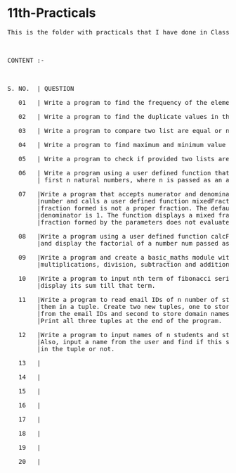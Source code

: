 # 11th-Practicals
<pre>This is the folder with practicals that I have done in Class 11.
<br/><br/>
CONTENT :-
<br/><br/>
S. NO.  | QUESTION <br/>
   01   | Write a program to find the frequency of the element of the list.<br/>
   02   | Write a program to find the duplicate values in the list.<br/>
   03   | Write a program to compare two list are equal or not.<br/>
   04   | Write a program to find maximum and minimum value from a number list.<br/>
   05   | Write a program to check if provided two lists are equal or not.<br/>
   06   | Write a program using a user defined function that displays sum of
        | first n natural numbers, where n is passed as an argument.<br/>
   07   |Write a program that accepts numerator and denominator of a fractional
        |number and calls a user defined function mixedFraction() when the
        |fraction formed is not a proper fraction. The default value of
        |denominator is 1. The function displays a mixed fraction only if the
        |fraction formed by the parameters does not evaluate to a whole number.<br/>
   08   |Write a program using a user defined function calcFact() to calculate
        |and display the factorial of a number num passed as an argument.<br/>
   09   |Write a program and create a basic_maths module with 4 functions, i.e.
        |multiplications, division, subtraction and addition.<br/>
   10   |Write a program to input nth term of fibonacci series from user and
        |display its sum till that term.<br/>
   11   |Write a program to read email IDs of n number of students and store
        |them in a tuple. Create two new tuples, one to store only the usernames
        |from the email IDs and second to store domain names from the email IDs.
        |Print all three tuples at the end of the program.<br/>
   12   |Write a program to input names of n students and store them in a tuple.
        |Also, input a name from the user and find if this student is present
        |in the tuple or not.<br/>
   13   |<br/>
   14   |<br/>
   15   |<br/>
   16   |<br/>
   17   |<br/>
   18   |<br/>
   19   |<br/>
   20   |<br/>
<pre/>
